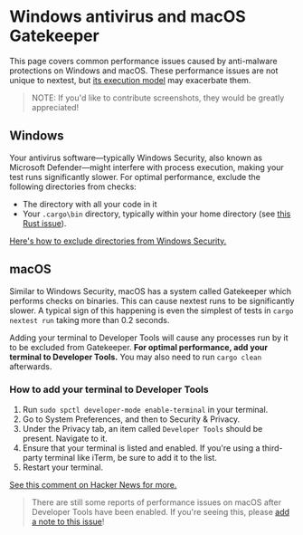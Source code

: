 # Windows antivirus and macOS Gatekeeper

This page covers common performance issues caused by anti-malware protections on Windows and macOS. These performance issues are not unique to nextest, but [its execution model](how-it-works.md) may exacerbate them.

> NOTE: If you'd like to contribute screenshots, they would be greatly appreciated!

## Windows

Your antivirus software—typically Windows Security, also known as Microsoft Defender—might interfere with process execution, making your test runs significantly slower. For optimal performance, exclude the following directories from checks:
* The directory with all your code in it
* Your `.cargo\bin` directory, typically within your home directory (see [this Rust issue](https://github.com/rust-lang/cargo/issues/5028)).

[Here's how to exclude directories from Windows Security.](https://support.microsoft.com/en-us/windows/add-an-exclusion-to-windows-security-811816c0-4dfd-af4a-47e4-c301afe13b26)

## macOS

Similar to Windows Security, macOS has a system called Gatekeeper which performs checks on binaries. This can cause nextest runs to be significantly slower. A typical sign of this happening is even the simplest of tests in `cargo nextest run` taking more than 0.2 seconds.

Adding your terminal to Developer Tools will cause any processes run by it to be excluded from Gatekeeper. **For optimal performance, add your terminal to Developer Tools.** You may also need to run `cargo clean` afterwards.

### How to add your terminal to Developer Tools

1. Run `sudo spctl developer-mode enable-terminal` in your terminal.
2. Go to System Preferences, and then to Security & Privacy.
3. Under the Privacy tab, an item called `Developer Tools` should be present. Navigate to it.
4. Ensure that your terminal is listed and enabled. If you're using a third-party terminal like iTerm, be sure to add it to the list.
5. Restart your terminal.

[See this comment on Hacker News for more.](https://news.ycombinator.com/item?id=24394150)

> There are still some reports of performance issues on macOS after Developer Tools have been enabled. If you're seeing this, please [add a note to this issue](https://github.com/nextest-rs/nextest/issues/63)!
